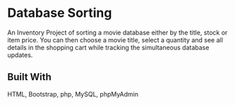 # Database Sorting

An Inventory Project of sorting a movie database either by the title, stock or item price. You can then choose a movie title, select a quantity and see all details in the shopping cart while tracking the simultaneous database updates. 

## Built With

HTML, Bootstrap, php, MySQL, phpMyAdmin
